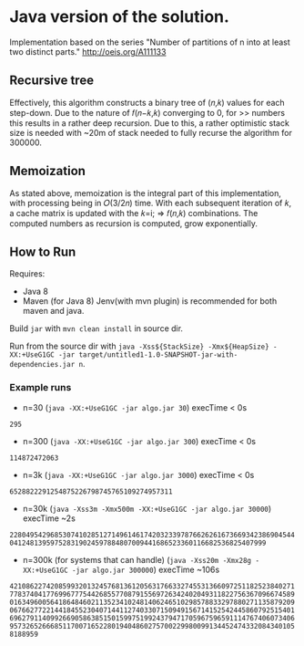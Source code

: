 # Java version of the solution.

Implementation based on the series "Number of partitions of n into at least two distinct parts." http://oeis.org/A111133

## Recursive tree

Effectively, this algorithm constructs a binary tree of (𝑛,𝑘) values for each step-down. Due to the nature of 𝑓(𝑛−𝑘,𝑘) converging to 0, for >> numbers this results in a rather deep recursion. Due to this, a rather optimistic stack size is needed with ~20m of stack needed to fully recurse the algorithm for 300000.

## Memoization

As stated above, memoization is the integral part of this implementation, with processing being in 𝑂(3/2𝑛) time. With each subsequent iteration of 𝑘, a cache matrix is updated with the 𝑘=i; => 𝑓(𝑛,𝑘) combinations. The computed numbers as recursion is computed, grow exponentially.

## How to Run
Requires:
- Java 8
- Maven (for Java 8)
Jenv(with mvn plugin) is recommended for both maven and java.

Build `jar` with `mvn clean install` in source dir. 

Run from the source dir with `java -Xss${StackSize} -Xmx${HeapSize} -XX:+UseG1GC -jar target/untitled1-1.0-SNAPSHOT-jar-with-dependencies.jar n`.

### Example runs

 - n=30 (`java -XX:+UseG1GC -jar algo.jar 30`) execTime < 0s
 
 `295`
 
 - n=300 (`java -XX:+UseG1GC -jar algo.jar 300`) execTime < 0s
 
 `114872472063`
 
 - n=3k (`java -XX:+UseG1GC -jar algo.jar 3000`) execTime < 0s
 
 `6528822291254875226798745765109274957311`
 
 - n=30k (`java -Xss3m -Xmx500m -XX:+UseG1GC -jar algo.jar 30000`) execTime ~2s
 
 `2280495429685307410285127149614617420323397876626261673669342386904544041248139597528319024597884807009441686523360116682536825407999`
 
  - n=300k (for systems that can handle) (`java -Xss20m -Xmx28g -XX:+UseG1GC -jar algo.jar 300000`) execTime ~106s
 
 `4210862274208599320132457681361205631766332745531366097251182523840271778374041776996777544268557708791556972634240204931182275636709667458901634960056418648460211352341024814062465102985788332978802711358792090676627722144184552304071441127403307150949156714152542445860792515401696279114099266905863851501599751992437947170596759659111476740607340695732652666851170071652280194048602757002299800991344524743320843401058188959`
